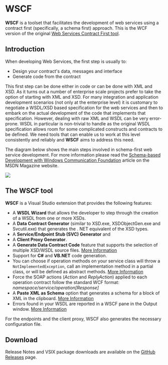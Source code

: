 # WSCF #

**WSCF** is a toolset that facilitates the development of web services using a contract first (specifically, a schema first) approach. This is the WCF version of the original [Web Services Contract First tool](http://www.thinktecture.com/WSCF). 

## Introduction ##

When developing Web Services, the first step is usually to:

* Design your contract's data, messages and interface 
* Generate code from the contract

This first step can be done either in code or can be done with XML and XSD. As it turns out a number of enterprise scale projects prefer to take the option of starting with XML and XSD. For many integration and application development scenarios (not only at the enterprise level) it is customary to negotiate a WSDL/XSD based specification for the web services and then to embark on the actual development of the code that implements that specification. However, dealing with raw XML and WSDL can be very error-prone. WSDL in particular is non-trivial to handle as the original WSDL specification allows room for some complicated constructs and contracts to be defined.  We need tools that can enable us to work at this level consistently and reliably and **WSCF** aims to address this need. 

The diagram below shows the main steps involved in schema-first web service development. For more information please read the [Schema-based Development with Windows Communication Foundation](http://msdn.microsoft.com/en-us/magazine/ee335699.aspx) article on the MSDN Magazine website.

![](http://download-codeplex.sec.s-msft.com/Download?ProjectName=WSCFblue&DownloadId=151783)

## The WSCF tool ##

**WSCF** is a Visual Studio extension that provides the following features:

* A **WSDL Wizard** that allows the developer to step through the creation of a WSDL from one or more XSDs.
* A **Data Contract Generator** (similar to XSD.exe, XSDObjectGen.exe and Svcutil.exe) that generates the . NET equivalent of the XSD types.
* A **Service/Endpoint Stub (SVC) Generator** and
* A **Client Proxy Generator**. 
* A **Generate Data Contract Code** feature that supports the selection of multiple XSD/WSDL source files. [More Information](http://alexmg.com/post/2009/09/01/Data-contract-generation-is-now-available-in-WSCFblue.aspx)
* Support for **C#** and **VB.NET** code generation.
* You can choose if operation methods on your service class will throw a `NotImplementedException`, call an implementation method in a partial class, or will be defined as abstract methods. [More Information](http://alexmg.com/post/2009/08/08/Controlling-your-Service-method-implementation-in-WSCFblue.aspx)
* Force the SOAP actions (_Action_ and _ReplyAction_) applied to each operation contract follow the standard WCF format: _namespace/service/operation[Response]_
* A **Paste XML as Schema** option that generates a schema for a block of XML in the clipboard. [More Information](http://alexmg.com/post/2009/09/21/Paste-XML-as-Schema-in-WSCFblue.aspx)
* Errors found in your WSDL are reported in a WSCF pane in the Output window. [More Information](http://alexmg.com/post/2009/09/28/Improved-WSDL-error-handling-in-WSCFblue.aspx)

For the endpoints and the client proxy, WSCF also generates the necessary configuration file. 

## Download ##

Release Notes and VSIX package downloads are available on the [GitHub Releases](https://github.com/WSCF/WSCF/releases) page.
